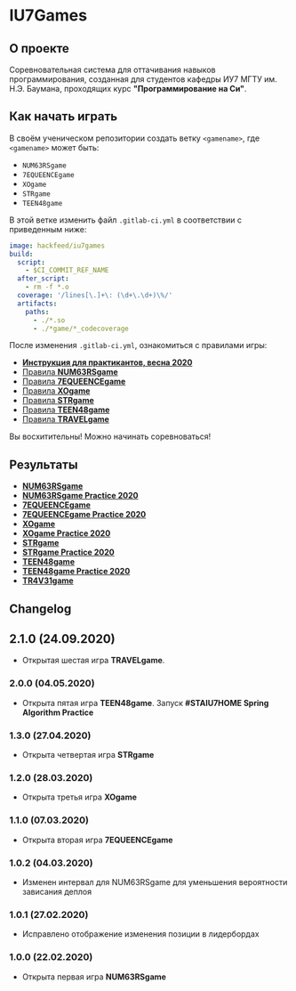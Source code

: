 # IU7Games

## О проекте
Соревновательная система для оттачивания навыков программирования, созданная для студентов кафедры ИУ7 МГТУ им. Н.Э. Баумана, проходящих курс **"Программирование на Си"**.

## Как начать играть 

В своём ученическом репозитории создать ветку `<gamename>`, 
где `<gamename>` может быть:
*   `NUM63RSgame`  
*   `7EQUEENCEgame`
*   `XOgame`
*   `STRgame`
*   `TEEN48game`

В этой ветке изменить файл `.gitlab-ci.yml` в соответствии с приведенным ниже:
```yaml
image: hackfeed/iu7games
build:
  script:
    - $CI_COMMIT_REF_NAME
  after_script:
    - rm -f *.o
  coverage: '/lines[\.]+\: (\d+\.\d+)\%/'
  artifacts:
    paths:
      - ./*.so
      - ./*game/*_codecoverage
```

После изменения `.gitlab-ci.yml`, ознакомиться с правилами игры:

*   [**Инструкция для практикантов, весна 2020**](https://git.iu7.bmstu.ru/IU7-Projects/iu7games/wikis/STAIU7HOME)
*   [Правила **NUM63RSgame**](https://git.iu7.bmstu.ru/IU7-Projects/iu7games/wikis/NUM63RSgame-Greeting#показания-к-выполнению-задания)
*   [Правила **7EQUEENCEgame**](https://git.iu7.bmstu.ru/IU7-Projects/iu7games/wikis/7EQUEENCEgame-Greeting#показания-к-выполнению-задания)
*   [Правила **XOgame**](https://git.iu7.bmstu.ru/IU7-Projects/iu7games/wikis/XOgame-Greeting#показания-к-выполнению-задания)
*   [Правила **STRgame**](https://git.iu7.bmstu.ru/IU7-Projects/iu7games/wikis/STRgame-Greeting#показания-к-выполнению-задания)
*   [Правила **TEEN48game**](https://git.iu7.bmstu.ru/IU7-Projects/iu7games/wikis/TEEN48game-Greeting#показания-к-выполнению-задания)
*   [Правила **TRAVELgame**](https://git.iu7.bmstu.ru/IU7-Projects/iu7games/-/wikis/TR4V31game-Greeting#показания-к-выполнению-задания)

Вы восхитительны! Можно начинать соревноваться!

## Результаты

*   [**NUM63RSgame**](https://git.iu7.bmstu.ru/IU7-Projects/iu7games/-/wikis/NUM63RSgame-Leaderboard)
*   [**NUM63RSgame Practice 2020**](https://git.iu7.bmstu.ru/IU7-Projects/iu7games/-/wikis/NUM63RSgame_practice-Leaderboard)
*   [**7EQUEENCEgame**](https://git.iu7.bmstu.ru/IU7-Projects/iu7games/-/wikis/7EQUEENCEgame-Leaderboard)
*   [**7EQUEENCEgame Practice 2020**](https://git.iu7.bmstu.ru/IU7-Projects/iu7games/-/wikis/7EQUEENCEgame_practice-Leaderboard)
*   [**XOgame**](https://git.iu7.bmstu.ru/IU7-Projects/iu7games/-/wikis/XOgame-Leaderboard)
*   [**XOgame Practice 2020**](https://git.iu7.bmstu.ru/IU7-Projects/iu7games/-/wikis/XOgame_practice-Leaderboard)
*   [**STRgame**](https://git.iu7.bmstu.ru/IU7-Projects/iu7games/-/wikis/STRgame-Leaderboard)
*   [**STRgame Practice 2020**](https://git.iu7.bmstu.ru/IU7-Projects/iu7games/-/wikis/STRgame_practice-Leaderboard)
*   [**TEEN48game**](https://git.iu7.bmstu.ru/IU7-Projects/iu7games/-/wikis/TEEN48game-Leaderboard)
*   [**TEEN48game Practice 2020**](https://git.iu7.bmstu.ru/IU7-Projects/iu7games/-/wikis/TEEN48game_practice-Leaderboard)
*   [**TR4V31game**](https://git.iu7.bmstu.ru/IU7-Projects/iu7games/-/wikis/TR4V31game-Leaderboard)

## Changelog

## 2.1.0 (24.09.2020) 
* Открытая шестая игра **TRAVELgame**.

### 2.0.0 (04.05.2020)
*   Открыта пятая игра **TEEN48game**. Запуск **#STAIU7HOME Spring Algorithm Practice**

### 1.3.0 (27.04.2020)
*   Открыта четвертая игра **STRgame**

### 1.2.0 (28.03.2020)
*   Открыта третья игра **XOgame**

### 1.1.0 (07.03.2020)
*   Открыта вторая игра **7EQUEENCEgame**

### 1.0.2 (04.03.2020)
*   Изменен интервал для NUM63RSgame для уменьшения вероятности зависания деплоя

### 1.0.1 (27.02.2020)
*   Исправлено отображение изменения позиции в лидербордах

### 1.0.0 (22.02.2020)
*   Открыта первая игра **NUM63RSgame**

